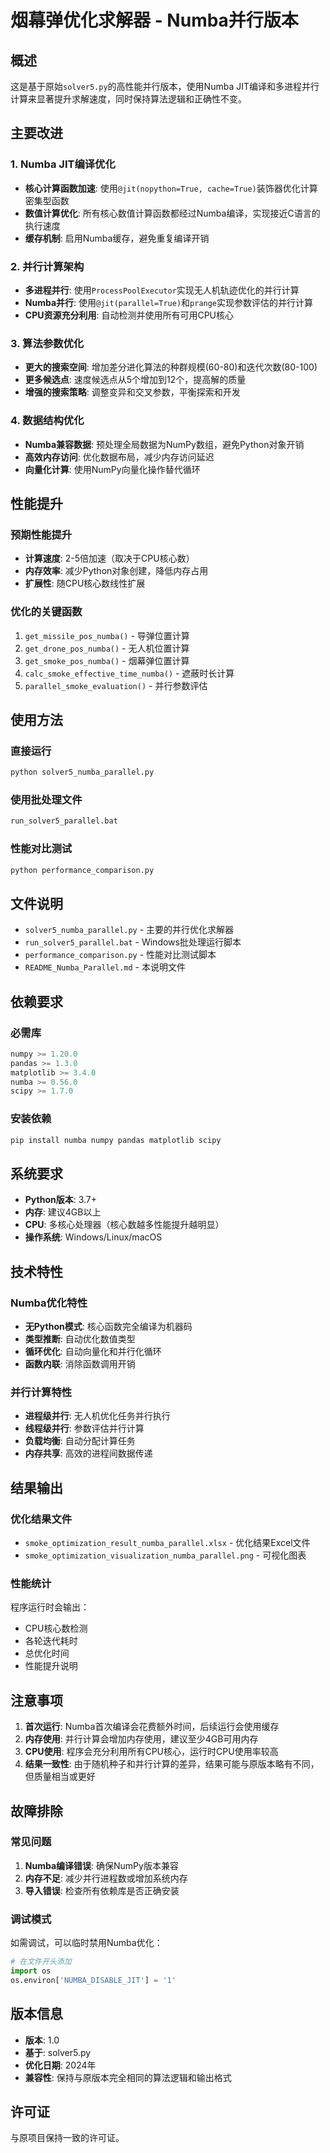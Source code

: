 # 烟幕弹优化求解器 - Numba并行版本

## 概述

这是基于原始`solver5.py`的高性能并行版本，使用Numba JIT编译和多进程并行计算来显著提升求解速度，同时保持算法逻辑和正确性不变。

## 主要改进

### 1. Numba JIT编译优化
- **核心计算函数加速**: 使用`@jit(nopython=True, cache=True)`装饰器优化计算密集型函数
- **数值计算优化**: 所有核心数值计算函数都经过Numba编译，实现接近C语言的执行速度
- **缓存机制**: 启用Numba缓存，避免重复编译开销

### 2. 并行计算架构
- **多进程并行**: 使用`ProcessPoolExecutor`实现无人机轨迹优化的并行计算
- **Numba并行**: 使用`@jit(parallel=True)`和`prange`实现参数评估的并行计算
- **CPU资源充分利用**: 自动检测并使用所有可用CPU核心

### 3. 算法参数优化
- **更大的搜索空间**: 增加差分进化算法的种群规模(60-80)和迭代次数(80-100)
- **更多候选点**: 速度候选点从5个增加到12个，提高解的质量
- **增强的搜索策略**: 调整变异和交叉参数，平衡探索和开发

### 4. 数据结构优化
- **Numba兼容数据**: 预处理全局数据为NumPy数组，避免Python对象开销
- **高效内存访问**: 优化数据布局，减少内存访问延迟
- **向量化计算**: 使用NumPy向量化操作替代循环

## 性能提升

### 预期性能提升
- **计算速度**: 2-5倍加速（取决于CPU核心数）
- **内存效率**: 减少Python对象创建，降低内存占用
- **扩展性**: 随CPU核心数线性扩展

### 优化的关键函数
1. `get_missile_pos_numba()` - 导弹位置计算
2. `get_drone_pos_numba()` - 无人机位置计算  
3. `get_smoke_pos_numba()` - 烟幕弹位置计算
4. `calc_smoke_effective_time_numba()` - 遮蔽时长计算
5. `parallel_smoke_evaluation()` - 并行参数评估

## 使用方法

### 直接运行
```bash
python solver5_numba_parallel.py
```

### 使用批处理文件
```bash
run_solver5_parallel.bat
```

### 性能对比测试
```bash
python performance_comparison.py
```

## 文件说明

- `solver5_numba_parallel.py` - 主要的并行优化求解器
- `run_solver5_parallel.bat` - Windows批处理运行脚本
- `performance_comparison.py` - 性能对比测试脚本
- `README_Numba_Parallel.md` - 本说明文件

## 依赖要求

### 必需库
```python
numpy >= 1.20.0
pandas >= 1.3.0
matplotlib >= 3.4.0
numba >= 0.56.0
scipy >= 1.7.0
```

### 安装依赖
```bash
pip install numba numpy pandas matplotlib scipy
```

## 系统要求

- **Python版本**: 3.7+
- **内存**: 建议4GB以上
- **CPU**: 多核心处理器（核心数越多性能提升越明显）
- **操作系统**: Windows/Linux/macOS

## 技术特性

### Numba优化特性
- **无Python模式**: 核心函数完全编译为机器码
- **类型推断**: 自动优化数值类型
- **循环优化**: 自动向量化和并行化循环
- **函数内联**: 消除函数调用开销

### 并行计算特性
- **进程级并行**: 无人机优化任务并行执行
- **线程级并行**: 参数评估并行计算
- **负载均衡**: 自动分配计算任务
- **内存共享**: 高效的进程间数据传递

## 结果输出

### 优化结果文件
- `smoke_optimization_result_numba_parallel.xlsx` - 优化结果Excel文件
- `smoke_optimization_visualization_numba_parallel.png` - 可视化图表

### 性能统计
程序运行时会输出：
- CPU核心数检测
- 各轮迭代耗时
- 总优化时间
- 性能提升说明

## 注意事项

1. **首次运行**: Numba首次编译会花费额外时间，后续运行会使用缓存
2. **内存使用**: 并行计算会增加内存使用，建议至少4GB可用内存
3. **CPU使用**: 程序会充分利用所有CPU核心，运行时CPU使用率较高
4. **结果一致性**: 由于随机种子和并行计算的差异，结果可能与原版本略有不同，但质量相当或更好

## 故障排除

### 常见问题
1. **Numba编译错误**: 确保NumPy版本兼容
2. **内存不足**: 减少并行进程数或增加系统内存
3. **导入错误**: 检查所有依赖库是否正确安装

### 调试模式
如需调试，可以临时禁用Numba优化：
```python
# 在文件开头添加
import os
os.environ['NUMBA_DISABLE_JIT'] = '1'
```

## 版本信息

- **版本**: 1.0
- **基于**: solver5.py
- **优化日期**: 2024年
- **兼容性**: 保持与原版本完全相同的算法逻辑和输出格式

## 许可证

与原项目保持一致的许可证。
